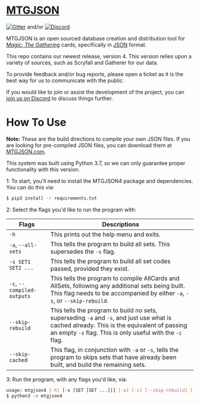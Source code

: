 # [**MTGJSON**](https://mtgjson.com/)

[![Gitter](https://img.shields.io/gitter/room/nwjs/nw.js.svg)](https://gitter.im/mtgjson/mtgjson4) and/or [![Discord](https://img.shields.io/discord/224178957103136779.svg)](https://discord.gg/74GUQDE)

MTGJSON is an open sourced database creation and distribution tool for [*Magic: The Gathering*](https://magic.wizards.com/en) cards, specifically in [JSON](https://json.org/) format.

This repo contains our newest release, version 4. This version relies upon a variety of sources, such as Scryfall and Gatherer for our data.

To provide feedback and/or bug reports, please open a ticket as it is the best way for us to communicate with the public.

If you would like to join or assist the development of the project, you can [join us on Discord](https://discord.gg/Hgyg7GJ) to discuss things further.

# How To Use

**Note:** These are the build directions to compile your own JSON files. If you are looking for pre-compiled JSON files, you can download them at [MTGJSON.com](https://mtgjson.com).

This system was built using Python 3.7, so we can only guarantee proper functionality with this version.

1: To start, you'll need to install the MTGJSON4 package and dependencies. You can do this via:

```sh
$ pip3 install -r requirements.txt
```

2: Select the flags you'd like to run the program with:

| Flags                      | Descriptions                                                                                                                                                                                           |
| -------------------------- | ------------------------------------------------------------------------------------------------------------------------------------------------------------------------------------------------------ |
| `-h`                       | This prints out the help menu and exits.                                                                                                                                                               |
| `-a`, `--all-sets`         | This tells the program to build all sets. This supersedes the `-s` flag.                                                                                                                               |
| `-s SET1 SET2 ...`         | This tells the program to build all set codes passed, provided they exist.                                                                                                                             |
| `-c`, `--compiled-outputs` | This tells the program to compile AllCards and AllSets, following any additional sets being built. This flag needs to be accompanied by either `-a`, `-s`, or `--skip-rebuild`.                        |
| `--skip-rebuild`           | This tells the program to build no sets, superseding `-a` and `-s`, and just use what is cached already. This is the equivalent of passing an empty `-s` flag. This is only useful with the `-c` flag. |
| `--skip-cached`            | This flag, in conjunction with `-a` or `-s`, tells the program to skips sets that have already been built, and build the remaining sets.                                                               |

3: Run the program, with any flags you'd like, via:
```sh
usage: mtgjson4 [-h] [-s [SET [SET ...]]] [-a] [-c] [--skip-rebuild] [--skip-cached]
$ python3 -m mtgjson4
```
